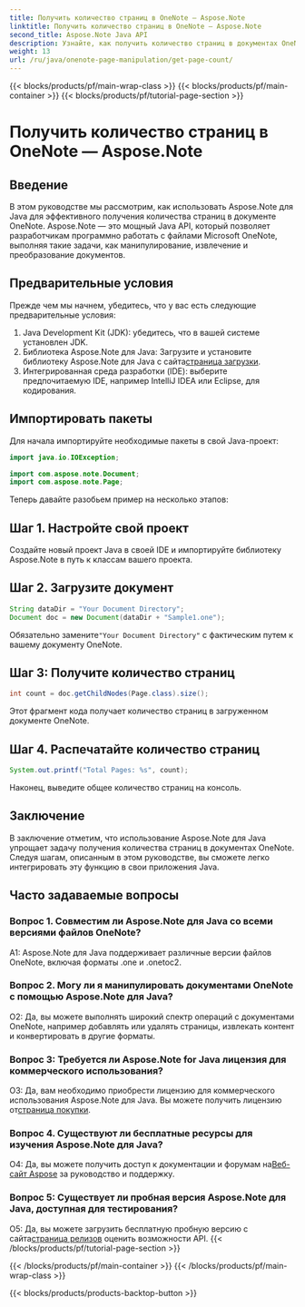 ```yaml
---
title: Получить количество страниц в OneNote — Aspose.Note
linktitle: Получить количество страниц в OneNote — Aspose.Note
second_title: Aspose.Note Java API
description: Узнайте, как получить количество страниц в документах OneNote с помощью Aspose.Note для Java. Это пошаговое руководство проведет вас через этот процесс без особых усилий.
weight: 13
url: /ru/java/onenote-page-manipulation/get-page-count/
---
```


{{< blocks/products/pf/main-wrap-class >}}
{{< blocks/products/pf/main-container >}}
{{< blocks/products/pf/tutorial-page-section >}}

# Получить количество страниц в OneNote — Aspose.Note

## Введение

В этом руководстве мы рассмотрим, как использовать Aspose.Note для Java для эффективного получения количества страниц в документе OneNote. Aspose.Note — это мощный Java API, который позволяет разработчикам программно работать с файлами Microsoft OneNote, выполняя такие задачи, как манипулирование, извлечение и преобразование документов.

## Предварительные условия

Прежде чем мы начнем, убедитесь, что у вас есть следующие предварительные условия:

1. Java Development Kit (JDK): убедитесь, что в вашей системе установлен JDK.
2.  Библиотека Aspose.Note для Java: Загрузите и установите библиотеку Aspose.Note для Java с сайта[страница загрузки](https://releases.aspose.com/note/java/).
3. Интегрированная среда разработки (IDE): выберите предпочитаемую IDE, например IntelliJ IDEA или Eclipse, для кодирования.

## Импортировать пакеты

Для начала импортируйте необходимые пакеты в свой Java-проект:

```java
import java.io.IOException;

import com.aspose.note.Document;
import com.aspose.note.Page;
```

Теперь давайте разобьем пример на несколько этапов:

## Шаг 1. Настройте свой проект

Создайте новый проект Java в своей IDE и импортируйте библиотеку Aspose.Note в путь к классам вашего проекта.

## Шаг 2. Загрузите документ

```java
String dataDir = "Your Document Directory";
Document doc = new Document(dataDir + "Sample1.one");
```

 Обязательно замените`"Your Document Directory"` с фактическим путем к вашему документу OneNote.

## Шаг 3: Получите количество страниц

```java
int count = doc.getChildNodes(Page.class).size();
```

Этот фрагмент кода получает количество страниц в загруженном документе OneNote.

## Шаг 4. Распечатайте количество страниц

```java
System.out.printf("Total Pages: %s", count);
```

Наконец, выведите общее количество страниц на консоль.

## Заключение

В заключение отметим, что использование Aspose.Note для Java упрощает задачу получения количества страниц в документах OneNote. Следуя шагам, описанным в этом руководстве, вы сможете легко интегрировать эту функцию в свои приложения Java.

## Часто задаваемые вопросы

### Вопрос 1. Совместим ли Aspose.Note для Java со всеми версиями файлов OneNote?

A1: Aspose.Note для Java поддерживает различные версии файлов OneNote, включая форматы .one и .onetoc2.

### Вопрос 2. Могу ли я манипулировать документами OneNote с помощью Aspose.Note для Java?

О2: Да, вы можете выполнять широкий спектр операций с документами OneNote, например добавлять или удалять страницы, извлекать контент и конвертировать в другие форматы.

### Вопрос 3: Требуется ли Aspose.Note for Java лицензия для коммерческого использования?

 О3: Да, вам необходимо приобрести лицензию для коммерческого использования Aspose.Note для Java. Вы можете получить лицензию от[страница покупки](https://purchase.aspose.com/buy).

### Вопрос 4. Существуют ли бесплатные ресурсы для изучения Aspose.Note для Java?

О4: Да, вы можете получить доступ к документации и форумам на[Веб-сайт Aspose](https://reference.aspose.com/note/java/) за руководство и поддержку.

### Вопрос 5: Существует ли пробная версия Aspose.Note для Java, доступная для тестирования?

 О5: Да, вы можете загрузить бесплатную пробную версию с сайта[страница релизов](https://releases.aspose.com/) оценить возможности API.
{{< /blocks/products/pf/tutorial-page-section >}}

{{< /blocks/products/pf/main-container >}}
{{< /blocks/products/pf/main-wrap-class >}}

{{< blocks/products/products-backtop-button >}}

